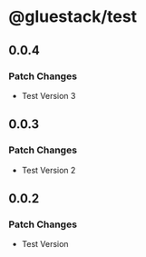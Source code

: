 # @gluestack/test

## 0.0.4

### Patch Changes

- Test Version 3

## 0.0.3

### Patch Changes

- Test Version 2

## 0.0.2

### Patch Changes

- Test Version
